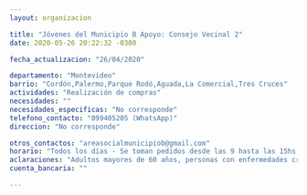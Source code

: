 ```yaml
---
layout: organizacion

title: "Jóvenes del Municipio B Apoyo: Consejo Vecinal 2"
date: 2020-05-26 20:22:32 -0300

fecha_actualizacion: "26/04/2020"

departamento: "Montevideo"
barrio: "Cordón,Palermo,Parque Rodó,Aguada,La Comercial,Tres Cruces"
actividades: "Realización de compras"
necesidades: ""
necesidades_especificas: "No corresponde"
telefono_contacto: "099405205 (WhatsApp)"
direccion: "No corresponde"

otros_contactos: "areasocialmunicipiob@gmail.com"
horario: "Todos los días - Se toman pedidos desde las 9 hasta las 15hs."
aclaraciones: "Adultos mayores de 60 años, personas con enfermedades crónicas, personas con discapacidad, hogares monoparentales con niños a cargo"
cuenta_bancaria: ""

---
```

